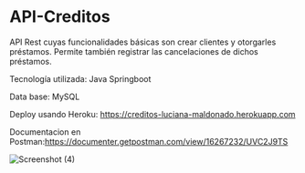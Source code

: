 # API-Creditos
API Rest cuyas funcionalidades básicas son crear clientes y otorgarles préstamos.
Permite también registrar las cancelaciones de dichos préstamos.

Tecnología utilizada: Java Springboot

Data base: MySQL

Deploy usando Heroku: https://creditos-luciana-maldonado.herokuapp.com

Documentacion en Postman:https://documenter.getpostman.com/view/16267232/UVC2J9TS

![Screenshot (4)](https://user-images.githubusercontent.com/79877306/140387068-70fefb8e-96ba-41de-9948-572956fb76cd.png)
